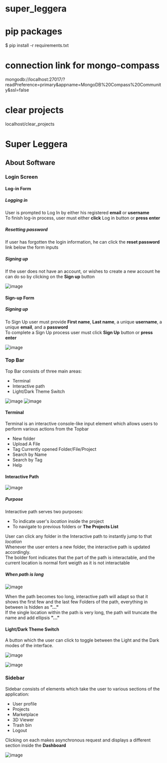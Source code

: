 # super_leggera
# pip packages
$ pip install -r requirements.txt
# connection link for mongo-compass
mongodb://localhost:27017/?readPreference=primary&appname=MongoDB%20Compass%20Community&ssl=false
# clear projects
localhost/clear_projects

# Super Leggera

## About Software

### Login Screen

#### Log-in Form

##### Logging in
User is prompted to Log In by either his registered **email** or **username**  
To finish log-in process, user must either **click** Log in button or **press enter**

##### Resetting password
If user has forgotten the login information, he can click the **reset password** link below the form inputs  

##### Signing up
If the user does not have an account, or wishes to create a new account he can do so by clicking on the **Sign up** button

![image](https://user-images.githubusercontent.com/10575726/120456793-3b293880-c396-11eb-80f1-f89dbfb32857.png)

#### Sign-up Form

##### Signing up
To Sign Up user must provide **First name**, **Last name**, a unique **username**, a unique **email**, and a **password**  
To complete a Sign Up process user must click **Sign Up** button or **press enter**  

![image](https://user-images.githubusercontent.com/10575726/120462420-37e47b80-c39b-11eb-8731-508809773c9a.png)



### Top Bar
Top Bar consists of three main areas:
* Terminal
* Interactive path
* Light/Dark Theme Switch

![image](https://user-images.githubusercontent.com/10575726/120463417-2fd90b80-c39c-11eb-89d4-9cf92666fef3.png)
![image](https://user-images.githubusercontent.com/10575726/120463547-4da67080-c39c-11eb-94bb-734416873177.png)

#### Terminal
Terminal is an interactive console-like input element which allows users to perform various actions from the Topbar  
* New folder
* Upload A File
* Tag Currently opened Folder/File/Project
* Search by Name
* Search by Tag
* Help

#### Interactive Path
![image](https://user-images.githubusercontent.com/10575726/120464634-6ebb9100-c39d-11eb-83c8-d5e8a9319967.png)

##### Purpose
Interactive path serves two purposes:
* To indicate user's *location* inside the project
* To navigate to previous folders or **The Projects List**  

User can click any folder in the Interactive path to instantly jump to that *location*  
Whenever the user enters a new folder, the interactive path is updated accordingly.  
The bolder font indicates that the part of the path is interactable, and the current location is normal font weigth as it is not interactable

##### When path is long
![image](https://user-images.githubusercontent.com/10575726/120464828-a4f91080-c39d-11eb-9b00-54a32aada6b7.png)

When the path becomes too long, interactive path will adapt so that it shows the first few and the last few Folders of the path, everything in between is hidden as **"..."**  
If the single location within the path is very long, the path will truncate the name and add ellipsis **"..."**  

#### Light/Dark Theme Switch
A button which the user can click to toggle between the Light and the Dark modes of the interface.

![image](https://user-images.githubusercontent.com/10575726/120473356-3a4cd280-c3a7-11eb-937e-e0f26f10a59a.png)

![image](https://user-images.githubusercontent.com/10575726/120473386-4173e080-c3a7-11eb-8897-a57851f639c9.png)

### Sidebar
Sidebar consists of elements which take the user to various sections of the application:
* User profile
* Projects
* Marketplace
* 3D Viewer
* Trash bin
* Logout

Clicking on each makes asynchronous request and displays a different section inside the **Dashboard**

![image](https://user-images.githubusercontent.com/10575726/120473783-ae877600-c3a7-11eb-9894-aec5aae22a26.png)

